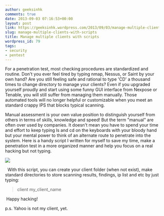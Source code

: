 ```yaml
---
author: geeksinhk
comments: true
date: 2013-09-03 07:16:53+00:00
layout: post
link: https://geeksinhk.wordpress.com/2013/09/03/manage-multiple-clients-with-scripts/
slug: manage-multiple-clients-with-scripts
title: Manage multiple clients with scripts
wordpress_id: 79
tags:
- security
- pentest
---
```


For a penetration test, most checking procedures are standardized and routine. Don't you ever feel tired by typing nmap, Nessus, or Saint by your own hand? Are you still feeling safe and rational to type 'CD' a thousand times to change directory to manage your clients? Even if you upgraded yourself proudly and start using some funny GUI interface from Nexpose or Tenable, you will still suffer from managing them manually. Those automated tools will no longer helpful or customizable when you meet an standard crappy IPS that blocks typical scanning.

Manual assessment is your own value position to distinguish yourself from others in terms of skills, knowledge and speed! But the term "manual" are often over used by companies. It doesn't mean you have to spend your time and effort to keep typing ls and cd on the keyboards with your bloody hand but your mental power to think of an alternate route to penetrate into the system. Here is a handy script I written for myself to save my time, make a penetration test in a more organized manner and help you focus on a real hacking but not typing.





[![](http://geeksinhk.files.wordpress.com/2013/09/20e54-screenshot2011-12-13at5-32-52pm.png?w=208)](http://3.bp.blogspot.com/-8r4ElIh9rYY/TucbsE49zFI/AAAAAAAAPjg/82KGuvw-Gds/s1600/Screen+Shot+2011-12-13+at+5.32.52+PM.png)







  With this script, you can create your client folder (when not exist), make standard directories to store scanning results, findings, ip list and etc by just typing:




<blockquote>client my_client_name</blockquote>




 Happy hacking!







p.s. Yahoo is not my client, yet.
